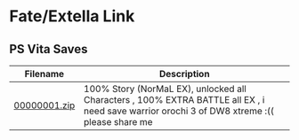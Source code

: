 # Fate/Extella Link

## PS Vita Saves

| Filename | Description |
|----------|-------------|
| [00000001.zip](00000001.zip) | 100% Story (NorMaL EX), unlocked all Characters , 100% EXTRA BATTLE all EX , i need save warrior orochi 3 of DW8 xtreme :(( please share me  |
